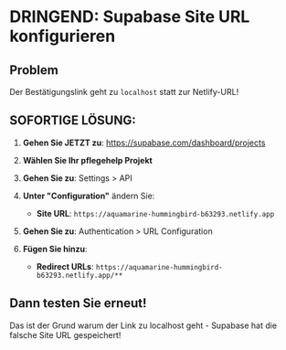 # DRINGEND: Supabase Site URL konfigurieren

## Problem
Der Bestätigungslink geht zu `localhost` statt zur Netlify-URL!

## SOFORTIGE LÖSUNG:

1. **Gehen Sie JETZT zu**: https://supabase.com/dashboard/projects
2. **Wählen Sie Ihr pflegehelp Projekt**
3. **Gehen Sie zu**: Settings > API
4. **Unter "Configuration"** ändern Sie:
   - **Site URL**: `https://aquamarine-hummingbird-b63293.netlify.app`
   
5. **Gehen Sie zu**: Authentication > URL Configuration
6. **Fügen Sie hinzu**:
   - **Redirect URLs**: `https://aquamarine-hummingbird-b63293.netlify.app/**`

## Dann testen Sie erneut!

Das ist der Grund warum der Link zu localhost geht - Supabase hat die falsche Site URL gespeichert!